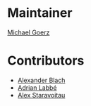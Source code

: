 # Maintainer

[Michael Goerz](http://michaelgoerz.net)

# Contributors

* [Alexander Blach](https://twitter.com/Lextar)
* [Adrian Labbé](https://labbe.me)
* [Alex Staravoitau](https://twitter.com/alexstaravoitau)
